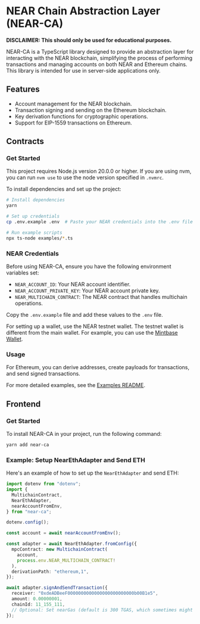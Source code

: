# NEAR Chain Abstraction Layer (NEAR-CA)

**DISCLAIMER: This should only be used for educational purposes.**

NEAR-CA is a TypeScript library designed to provide an abstraction layer for interacting with the NEAR blockchain, simplifying the process of performing transactions and managing accounts on both NEAR and Ethereum chains. This library is intended for use in server-side applications only.

## Features

- Account management for the NEAR blockchain.
- Transaction signing and sending on the Ethereum blockchain.
- Key derivation functions for cryptographic operations.
- Support for EIP-1559 transactions on Ethereum.

## Contracts

### Get Started

This project requires Node.js version 20.0.0 or higher. If you are using nvm, you can run `nvm use` to use the node version specified in `.nvmrc`.

To install dependencies and set up the project:

```sh
# Install dependencies
yarn

# Set up credentials
cp .env.example .env  # Paste your NEAR credentials into the .env file

# Run example scripts
npx ts-node examples/*.ts
```

### NEAR Credentials

Before using NEAR-CA, ensure you have the following environment variables set:

- `NEAR_ACCOUNT_ID`: Your NEAR account identifier.
- `NEAR_ACCOUNT_PRIVATE_KEY`: Your NEAR account private key.
- `NEAR_MULTICHAIN_CONTRACT`: The NEAR contract that handles multichain operations.

Copy the `.env.example` file and add these values to the `.env` file.

For setting up a wallet, use the NEAR testnet wallet. The testnet wallet is different from the main wallet. For example, you can use the [Mintbase Wallet](https://testnet.wallet.mintbase.xyz/).

### Usage

For Ethereum, you can derive addresses, create payloads for transactions, and send signed transactions.

For more detailed examples, see the [Examples README](./examples/README.md).

## Frontend

### Get Started

To install NEAR-CA in your project, run the following command:

```bash
yarn add near-ca
```

### Example: Setup NearEthAdapter and Send ETH

Here's an example of how to set up the `NearEthAdapter` and send ETH:

```typescript
import dotenv from "dotenv";
import {
  MultichainContract,
  NearEthAdapter,
  nearAccountFromEnv,
} from "near-ca";

dotenv.config();

const account = await nearAccountFromEnv();

const adapter = await NearEthAdapter.fromConfig({
  mpcContract: new MultichainContract(
    account,
    process.env.NEAR_MULTICHAIN_CONTRACT!
  ),
  derivationPath: "ethereum,1",
});

await adapter.signAndSendTransaction({
  receiver: "0xdeADBeeF0000000000000000000000000b00B1e5",
  amount: 0.00000001,
  chainId: 11_155_111,
  // Optional: Set nearGas (default is 300 TGAS, which sometimes might not be sufficient)
});
```
